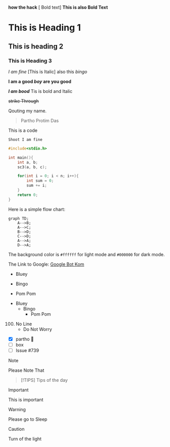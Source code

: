 

**how the hack** [ Bold text] __This is also Bold Text__

# This is Heading 1
## This is heading 2
### This is Heading 3

_I am fine_ [This is Italic] also this *bingo*

**I am a good _boy_ are you good**

**_I am bood_** Tis is bold and Italic

~~strike Through~~


Qouting my name.
> Partho Protim Das

This is a code

`Shoot I am fine`
```cpp
#include<stdio.h>

int main(){
    int a, b;
    sc3(a, b, c);

    for(int i = 0; i < n; i++){
        int sum = 0;
        sum += i;
    }
    return 0;
}
```

Here is a simple flow chart:

```mermaid
graph TD;
    A-->B;
    A-->C;
    B-->D;
    C-->D;
    A-->A;
    D-->A;
```


The background color is `#ffffff` for light mode and `#000000` for dark mode.

The Link to Google: [Google Bot Kom](https://google.com)


* Bluey
- Bingo
+ Pom Pom

* Bluey
  * Bingo
    * Pom Pom

100. No Line
     * Do Not Worry

- [x] partho :tada:
- [ ] box
- [ ] Issue #739

> [!NOTE]
> Please Note That


> [!TIPS]
> Tips of the day

> [!IMPORTANT]
> This is important

> [!WARNING]
> Please go to Sleep

> [!CAUTION]
> Turn of the light
